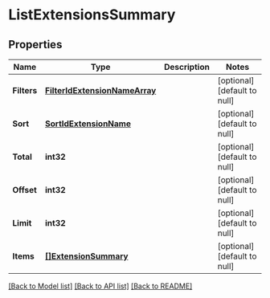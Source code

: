 # ListExtensionsSummary

## Properties
Name | Type | Description | Notes
------------ | ------------- | ------------- | -------------
**Filters** | [**FilterIdExtensionNameArray**](FilterIdExtensionNameArray.md) |  | [optional] [default to null]
**Sort** | [**SortIdExtensionName**](SortIdExtensionName.md) |  | [optional] [default to null]
**Total** | **int32** |  | [optional] [default to null]
**Offset** | **int32** |  | [optional] [default to null]
**Limit** | **int32** |  | [optional] [default to null]
**Items** | [**[]ExtensionSummary**](ExtensionSummary.md) |  | [optional] [default to null]

[[Back to Model list]](../README.md#documentation-for-models) [[Back to API list]](../README.md#documentation-for-api-endpoints) [[Back to README]](../README.md)


